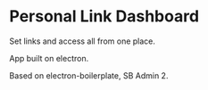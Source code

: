 # Personal Link Dashboard

Set links and access all from one place.

App built on electron.

Based on electron-boilerplate, SB Admin 2.
